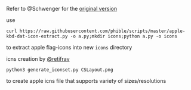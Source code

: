 Refer to @Schwenger for the [original version](https://github.com/Schwenger/CSKey)

use 

    curl https://raw.githubusercontent.com/phible/scripts/master/apple-kbd-dat-icon-extract.py -o a.py;mkdir icons;python a.py -o icons
    
to extract apple flag-icons into new `icons` directory


icns creation by [@retifrav](https://github.com/retifrav/python-scripts/blob/master/generate-iconset/generate-iconset.py)

    python3 generate_iconset.py CSLayout.png

to create apple icns file that supports variety of sizes/resolutions
